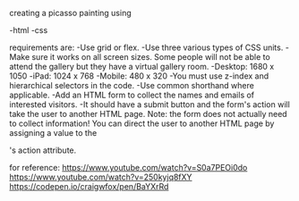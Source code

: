 creating a picasso painting using

-html
-css

requirements are:
-Use grid or flex.
-Use three various types of CSS units.
-Make sure it works on all screen sizes. Some people will not be able to attend the gallery but they have a virtual gallery room.
-Desktop: 1680 x 1050
-iPad: 1024 x 768
-Mobile: 480 x 320
-You must use z-index and hierarchical selectors in the code.
-Use common shorthand where applicable.
-Add an HTML form to collect the names and emails of interested visitors.
-It should have a submit button and the form's action will take the user to another HTML page.
Note: the form does not actually need to collect information! You can direct the user to another HTML page by assigning a value to the <form>'s action attribute.


for reference:
https://www.youtube.com/watch?v=S0a7PEOi0do
https://www.youtube.com/watch?v=250kyjq8fXY
https://codepen.io/craigwfox/pen/BaYXrRd 